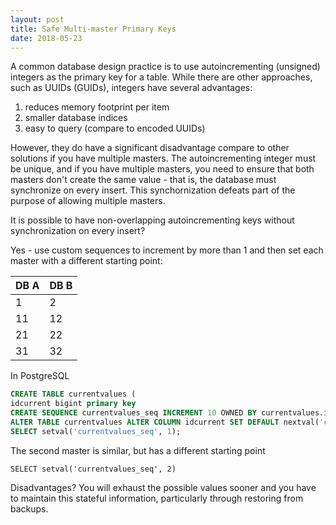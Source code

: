 ```yaml
---
layout: post
title: Safe Multi-master Primary Keys
date: 2018-05-23
---
```


A common database design practice is to use autoincrementing (unsigned) integers as the primary key for a table.
While there are other approaches, such as UUIDs (GUIDs), integers have several advantages:

1. reduces memory footprint per item
1. smaller database indices
1. easy to query (compare to encoded UUIDs)

However, they do have a significant disadvantage compare to other solutions if you have multiple masters.
The autoincrementing integer must be unique, and if you have multiple masters, you need to ensure that
both masters don't create the same value - that is, the database must synchronize on every insert.
This synchornization defeats part of the purpose of allowing multiple masters.

It is possible to have non-overlapping autoincrementing keys without synchronization on every insert?

Yes - use custom sequences to increment by more than 1 and then set each master with a different starting point:

| DB A | DB B |
|------|------|
| 1    | 2    |
| 11   | 12   |
| 21   | 22   |
| 31   | 32   |

In PostgreSQL

```sql
CREATE TABLE currentvalues (
idcurrent bigint primary key
CREATE SEQUENCE currentvalues_seq INCREMENT 10 OWNED BY currentvalues.idcurrent USING local;
ALTER TABLE currentvalues ALTER COLUMN idcurrent SET DEFAULT nextval('currentvalues_seq');
SELECT setval('currentvalues_seq', 1);
```

The second master is similar, but has a different starting point

```
SELECT setval('currentvalues_seq', 2)
```

Disadvantages? You will exhaust the possible values sooner and you have to maintain this stateful information,
particularly through restoring from backups.
